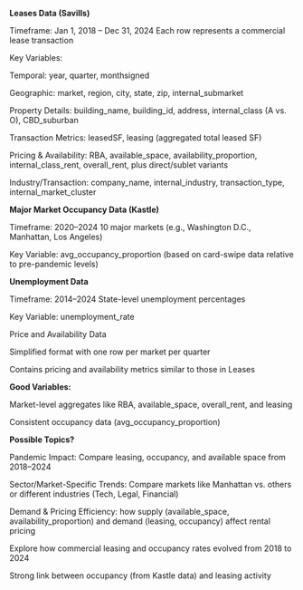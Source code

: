 **Leases Data (Savills)**

Timeframe: Jan 1, 2018 – Dec 31, 2024
Each row represents a commercial lease transaction

Key Variables:

Temporal: year, quarter, monthsigned

Geographic: market, region, city, state, zip, internal_submarket

Property Details: building_name, building_id, address, internal_class (A vs. O), CBD_suburban

Transaction Metrics: leasedSF, leasing (aggregated total leased SF)

Pricing & Availability: RBA, available_space, availability_proportion, internal_class_rent, overall_rent, plus direct/sublet variants

Industry/Transaction: company_name, internal_industry, transaction_type, internal_market_cluster

**Major Market Occupancy Data (Kastle)**

Timeframe: 2020–2024
10 major markets (e.g., Washington D.C., Manhattan, Los Angeles)

Key Variable: avg_occupancy_proportion (based on card-swipe data relative to pre-pandemic levels)

**Unemployment Data**

Timeframe: 2014–2024
State-level unemployment percentages

Key Variable: unemployment_rate

Price and Availability Data

Simplified format with one row per market per quarter

Contains pricing and availability metrics similar to those in Leases


**Good Variables:**

Market-level aggregates like RBA, available_space, overall_rent, and leasing

Consistent occupancy data (avg_occupancy_proportion)

**Possible Topics?**

Pandemic Impact: Compare leasing, occupancy, and available space from 2018–2024

Sector/Market-Specific Trends: Compare markets like Manhattan vs. others or different industries (Tech, Legal, Financial)

Demand & Pricing Efficiency: how supply (available_space, availability_proportion) and demand (leasing, occupancy) affect rental pricing



Explore how commercial leasing and occupancy rates evolved from 2018 to 2024

Strong link between occupancy (from Kastle data) and leasing activity

